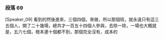 ### 段落 69

[Speaker_09] 看到的然後進來，三個四個，來做，所以那個班，就永遠只有這三五個人，開了二十幾場，總共才一百五十四個人參與，去除一除，一場也大概就是，五六七個，根本連十個都不到，那個完全沒有，成本的